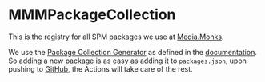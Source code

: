 # MMMPackageCollection

This is the registry for all SPM packages we use at [Media.Monks](https://media.monks.com).

We use the [Package Collection Generator](https://github.com/apple/swift-package-collection-generator/tree/main/Sources/PackageCollectionGenerator) as defined in the [documentation](https://www.swift.org/blog/package-collections/#rolling-your-own-collection). So adding a new package is as easy as adding it to `packages.json`, upon pushing to
[GitHub](), the Actions will take care of the rest.
